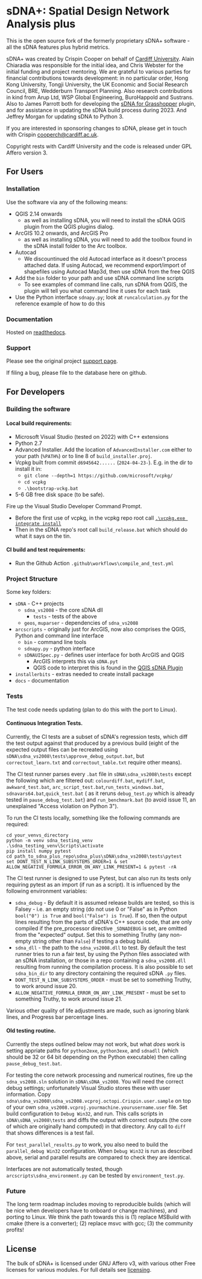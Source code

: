 # sDNA+: Spatial Design Network Analysis plus

This is the open source fork of the formerly proprietary sDNA+ software - all the sDNA features plus hybrid metrics. 

sDNA+ was created by Crispin Cooper on behalf of [Cardiff University](https://www.cardiff.ac.uk).  Alain Chiaradia was responsible for the initial idea, and Chris Webster for the initial funding and project mentoring. We are grateful to various parties for financial contributions towards development: in no particular order, Hong Kong University, Tongji University, the UK Economic and Social Research Council, BRE, Wedderburn Transport Planning. Also research contributions in kind from Arup Ltd, WSP Global Engineering, BuroHappold and Sustrans. Also to James Parrott both for developing the [sDNA for Grasshopper](https://github.com/fiftysevendegreesofrad/sDNA_GH) plugin, and for assistance in updating the sDNA build process during 2023. And Jeffrey Morgan for updating sDNA to Python 3.

If you are interested in sponsoring changes to sDNA, please get in touch with Crispin cooperch@cardiff.ac.uk.

Copyright rests with Cardiff University and the code is released under GPL Affero version 3.

## For Users

### Installation

Use the software via any of the following means:

* QGIS 2.14 onwards
  * as well as installing sDNA, you will need to install the sDNA QGIS plugin from the QGIS plugins dialog.
* ArcGIS 10.2 onwards, and ArcGIS Pro
  * as well as installing sDNA, you will need to add the toolbox found in the sDNA install folder to the Arc toolbox. 
* Autocad
  * We discountinued the old Autocad interface as it doesn't process attached data. If using Autocad, we recommend export/import of shapefiles using Autocad Map3d, then use sDNA from the free QGIS
* Add the `bin` folder to your path and use sDNA command line scripts
  * To see examples of command line calls, run sDNA from QGIS, the plugin will tell you what command line it uses for each task
* Use the Python interface `sdnapy.py`; look at `runcalculation.py` for the reference example of how to do this

### Documentation

Hosted on [readthedocs](https://sdna-plus.readthedocs.io/en/latest/).

### Support

Please see the original project [support page](https://sdna.cardiff.ac.uk/sdna/support/).

If filing a bug, please file to the database here on github. 

## For Developers

### Building the software

#### Local build requirements:

* Microsoft Visual Studio (tested on 2022) with C++ extensions
* Python 2.7
* Advanced Installer.  Add the location of `AdvancedInstaller.com` either to your path (`%PATH%`) or to line 8 of `build_installer.proj`.
* Vcpkg built from commit `d6945642......` (`2024-04-23-`).  E.g. in the dir to install it in:
   - `git clone --depth=1 https://github.com/microsoft/vcpkg/`
   - `cd vcpkg`
   - `.\bootstrap-vckg.bat`
* 5-6 GB free disk space (to be safe).

Fire up the Visual Studio Developer Command Prompt. 
 - Before the first use of vcpkg, in the vcpkg repo root call [`.\vcpkg.exe integrate install`](https://learn.microsoft.com/en-gb/vcpkg/users/buildsystems/msbuild-integration)
 - Then in the sDNA repo's root call `build_release.bat` which should do what it says on the tin.

#### CI build and test requirements:
* Run the Github Action `.github\workflows\compile_and_test.yml`

### Project Structure

Some key folders:

* `sDNA` - C++ projects
  * `sdna_vs2008` - the core sDNA dll
  	* `tests` - tests of the above
  * `geos`, `muparser` - dependencies of `sdna_vs2008`
* `arcscripts` - originally just for ArcGIS, now also comprises the QGIS, Python and command line interface
  * `bin` - command line tools
  * `sdnapy.py` - python interface
  * `sDNAUISpec.py` - defines user interface for both ArcGIS and QGIS
    * ArcGIS interprets this via `sDNA.pyt`
    * QGIS code to interpret this is found in the [QGIS sDNA Plugin](https://plugins.qgis.org/plugins/sdna/)
* `installerbits` - extras needed to create install package
* `docs` - documentation

### Tests

The test code needs updating (plan to do this with the port to Linux).

#### Continuous Integration Tests.

Currently, the CI tests are a subset of sDNA's regression tests, which diff the test output against that produced by a previous build (eight of the expected output files can be recreated using `sDNA\sdna_vs2008\tests\approve_debug_output.bat`, but `correctout_learn.txt` and `correctout_table.txt` require other means).

The CI test runner parses every `.bat` file in `sDNA\sdna_vs2008\tests` except the following which are filtered out:
`colourdiff.bat`, `mydiff.bat`, `awkward_test.bat`, `arc_script_test.bat`,`run_tests_windows.bat`, `sdnavars64.bat`,`quick_test.bat` ( as it reruns `debug_test.py` which is already tested in `pause_debug_test.bat`) and `run_benchmark.bat` (to avoid issue 11, an unexplained "Access violation on Python 3").

To run the CI tests locally, something like the following commands are required:

```
cd your_venvs_directory
python -m venv sdna_testing_venv
.\sdna_testing_venv\Scripts\activate
pip install numpy pytest
cd path_to_sdna_plus_repo\sdna_plus\sDNA\sdna_vs2008\tests\pytest
set DONT_TEST_N_LINK_SUBSYSTEMS_ORDER=1 & set ALLOW_NEGATIVE_FORMULA_ERROR_ON_ANY_LINK_PRESENT=1 & pytest -rA
```

The CI test runner is designed to use Pytest, but can also run its tests only requiring pytest as an import (if run as a script).  It is influenced by the following environment variables:
 - `sdna_debug` - By default it is assumed release builds are tested, so this is Falsey - i.e. an empty string (do not use 0 or "False" as in Python `bool("0") is True` and `bool("False") is True`).  If so, then the output lines resulting from the parts of sDNA's C++ source code, that are only compiled if the pre_processor directive `_SDNADEBUG` is set, are omitted from the "expected" output.  Set this to something Truthy (any non-empty string other than `False`) if testing a debug build.
 - `sdna_dll` - the path to the `sdna_vs2008.dll` to test.  By default the test runner tries to run a fair test, by using the Python files associated with an sDNA installation, or those in a repo containing a `sdna_vs2008.dll` resulting from running the compilation process.  It is also possible to set `sdna_bin_dir` to any directory containing the required sDNA `.py` files.
 - `DONT_TEST_N_LINK_SUBSYSTEMS_ORDER` - must be set to something Truthy, to work around issue 20.
 - `ALLOW_NEGATIVE_FORMULA_ERROR_ON_ANY_LINK_PRESENT` - must be set to something Truthy, to work around issue 21.

Various other quality of life adjustments are made, such as ignoring blank lines, and Progress bar percentage lines.

#### Old testing routine.

Currently the steps outlined below may not work, but what *does* work is setting appriate paths for `python2exe`, `python3exe`, and `sdnadll` (which should be 32 or 64 bit depending on the Python executable) then calling `pause_debug_test.bat`.

For testing the core network processing and numerical routines, fire up the `sdna_vs2008.sln` solution in `sDNA\sDNA_vs2008`. 
You will need the correct debug settings; unfortunately Visual Studio stores these with user information. Copy `sdna\sdna_vs2008\sdna_vs2008.vcproj.octopi.Crispin.user.sample` on top of your own `sdna_vs2008.vcproj.yourmachine.yourusername.user` file.
Set build configuration to `Debug Win32`, and run. This calls scripts in `sDNA\sDNA_vs2008\tests` and diffs the output with correct outputs (the core of which are originally hand computed) in that directory. Any call to `diff` that shows differences is a test fail.

For `test_parallel_results.py` to work, you also need to build the `parallel_debug Win32` configuration. When `Debug Win32` is run as described above, serial and parallel results are compared to check they are identical.

Interfaces are not automatically tested, though `arcscripts\sdna_environment.py` can be tested by `environment_test.py`.

### Future

The long term roadmap includes moving to reproducible builds (which will be nice when developers have to onboard or change machines), and porting to Linux. We think the path towards this is (1) replace MSBuild with cmake (there is a converter); (2) replace msvc with gcc; (3) the community profits!

## License

The bulk of sDNA+ is licensed under GNU Affero v3, with various other Free licenses for various modules. For full details see [licensing](LICENSE.md).
   
